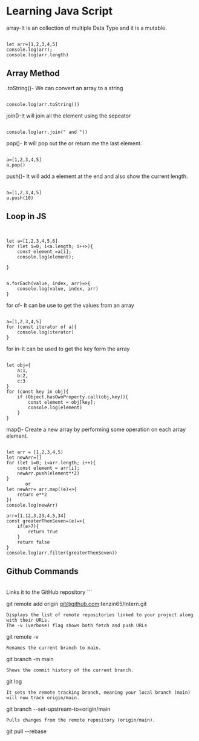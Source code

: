 <h1>Learning Java Script</h1>
array-It is an collection of multiple Data Type and it is a mutable.

```

let arr=[1,2,3,4,5]
console.log(arr);
console.log(arr.length)

```
<h2>Array Method</h2>
.toString()- We can convert an array to a string 

```

console.log(arr.toString())

```
join()-It will join all the element using the sepeator
```

console.log(arr.join(" and "))

```
pop()- It will pop out the or return me the last element.
```

a=[1,2,3,4,5]
a.pop()

```
push()- It will add a element at the end and also show the current length.
```

a=[1,2,3,4,5]
a.push(10)

```

<h2>Loop in JS</h2>

```


let a=[1,2,3,4,5,6]
for (let i=0; i<a.length; i++>){
    const element =a[i];
    console.log(element);

}

```

```

a.forEach(value, index, arr)=>{
    console.log(value, index, arr)
}

```
for of- It can be use to get the values from an array 
```

a=[1,2,3,4,5]
for (const iterator of a){
    console.log(iterator)
}

```
for in-It can be used to get the key form the array
```

let obj={
    a:1,
    b:2,
    c:3
}
for (const key in obj){
    if (Object.hasOwnProperty.call(obj,key)){
        const element = obj[key];
        console.log(element)
    }
}

```
map()- Create a new array by performing some operation on each array element.

```

let arr = [1,2,3,4,5]
let newArr=[]
for (let i=0; i<arr.length; i++){
    const element = arr[i];
    newArr.push(element**2)
}
       or
let newArr= arr.map((e)=>{
    return e**2
})
console.log(newArr)

```
```
arr=[1,12,3,23,4,5,34]
const greaterThenSeven=(e)=>{
    if(e>7){
        return true
    }
    return false
}
console.log(arr.filter(greaterThenSeven))
```
<h2> Github Commands</h2><br>
Links it to the GitHub repository 
```

 git remote add origin git@github.com:tenzin65/Intern.git

```
Displays the list of remote repositories linked to your project along with their URLs.
The -v (verbose) flag shows both fetch and push URLs
```

git remote -v

```
Renames the current branch to main.

```

git branch -m main

```
Shows the commit history of the current branch.

```

git log

```
It sets the remote tracking branch, meaning your local branch (main) will now track origin/main.

```

git branch --set-upstream-to=origin/main

```
Pulls changes from the remote repository (origin/main).

```

git pull --rebase

```
